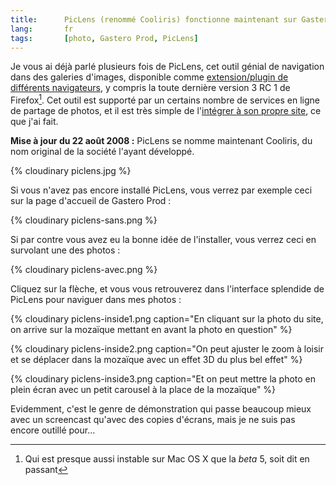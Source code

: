 ```yaml
---
title:      PicLens (renommé Cooliris) fonctionne maintenant sur Gastero Prod
lang:       fr
tags:       [photo, Gastero Prod, PicLens]
---
```


Je vous ai déjà parlé plusieurs fois de PicLens, cet outil génial de navigation dans des galeries d'images, disponible comme [extension/plugin de différents navigateurs](http://www.cooliris.com/site/support/download-all-products.php), y compris la toute dernière version 3 RC 1 de Firefox[^1]. Cet outil est supporté par un certains nombre de services en ligne de partage de photos, et il est très simple de l'[intégrer à son propre site](http://piclens.com/lite/webmasterguide.php), ce que j'ai fait.


[^1]: Qui est presque aussi instable sur Mac OS X que la *beta* 5, soit dit en passant

**Mise à jour du 22 août 2008 :** PicLens se nomme maintenant Cooliris, du nom original de la société l'ayant développé.

{% cloudinary piclens.jpg %}


Si vous n'avez pas encore installé PicLens, vous verrez par exemple ceci sur la page d'accueil de Gastero Prod :

{% cloudinary piclens-sans.png %}


Si par contre vous avez eu la bonne idée de l'installer, vous verrez ceci en survolant une des photos :

{% cloudinary piclens-avec.png %}


Cliquez sur la flèche, et vous vous retrouverez dans l'interface splendide de PicLens pour naviguer dans mes photos :


{% cloudinary piclens-inside1.png caption="En cliquant sur la photo du site, on arrive sur la mozaïque mettant en avant la photo en question" %}




{% cloudinary piclens-inside2.png caption="On peut ajuster le zoom à loisir et se déplacer dans la mozaïque avec un effet 3D du plus bel effet" %}




{% cloudinary piclens-inside3.png caption="Et on peut mettre la photo en plein écran avec un petit carousel à la place de la mozaïque" %}



Evidemment, c'est le genre de démonstration qui passe beaucoup mieux avec un screencast qu'avec des copies d'écrans, mais je ne suis pas encore outillé pour…

